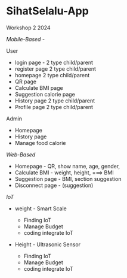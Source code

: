 # SihatSelalu-App
Workshop 2 2024

*Mobile-Based* - 

User
- login page - 2 type child/parent
- register page 2 type child/parent
- homepage 2 type child/parent
- QR page
- Calculate BMI page
- Suggestion calorie page
- History page 2 type child/parent
- Profile page 2 type child/parent

Admin
- Homepage
- History page
- Manage food calorie


*Web-Based*

- Homepage - QR, show name, age, gender,
- Calculate BMI - weight, height, ===> BMI
- Suggestion page - BMI, section suggestion
- Disconnect page - (suggestion)

*IoT*
- weight - Smart Scale
	 - Finding IoT 
	 - Manage Budget
	 - coding integrate IoT

- Height - Ultrasonic Sensor
	 - Finding IoT 
	 - Manage Budget
	 - coding integrate IoT
